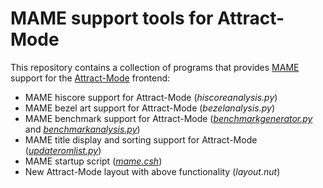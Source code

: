 # MAME support tools for Attract-Mode

This repository contains a collection of programs that provides [MAME](http://www.mamedev.org/) support for the [Attract-Mode](http://www.attractmode.org/) frontend:

- MAME hiscore support for Attract-Mode (*hiscoreanalysis.py*)
- MAME bezel art support for Attract-Mode (*bezelanalysis.py*)
- MAME benchmark support for Attract-Mode ([*benchmarkgenerator.py*](benchmarkgenerator.py) and [*benchmarkanalysis.py*](benchmarkanalysis.py))
- MAME title display and sorting support for Attract-Mode ([*updateromlist.py*](updateromlist.py))
- MAME startup script ([*mame.csh*](mame.csh))
- New Attract-Mode layout with above functionality (*layout.nut*)

